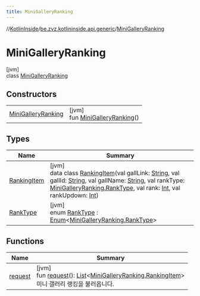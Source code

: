 ```yaml
---
title: MiniGalleryRanking
---
```

//[KotlinInside](../../../index.html)/[be.zvz.kotlininside.api.generic](../index.html)/[MiniGalleryRanking](index.html)



# MiniGalleryRanking



[jvm]\
class [MiniGalleryRanking](index.html)



## Constructors


| | |
|---|---|
| [MiniGalleryRanking](-mini-gallery-ranking.html) | [jvm]<br>fun [MiniGalleryRanking](-mini-gallery-ranking.html)() |


## Types


| Name | Summary |
|---|---|
| [RankingItem](-ranking-item/index.html) | [jvm]<br>data class [RankingItem](-ranking-item/index.html)(val gallLink: [String](https://kotlinlang.org/api/latest/jvm/stdlib/kotlin/-string/index.html), val gallId: [String](https://kotlinlang.org/api/latest/jvm/stdlib/kotlin/-string/index.html), val gallName: [String](https://kotlinlang.org/api/latest/jvm/stdlib/kotlin/-string/index.html), val rankType: [MiniGalleryRanking.RankType](-rank-type/index.html), val rank: [Int](https://kotlinlang.org/api/latest/jvm/stdlib/kotlin/-int/index.html), val rankUpdown: [Int](https://kotlinlang.org/api/latest/jvm/stdlib/kotlin/-int/index.html)) |
| [RankType](-rank-type/index.html) | [jvm]<br>enum [RankType](-rank-type/index.html) : [Enum](https://kotlinlang.org/api/latest/jvm/stdlib/kotlin/-enum/index.html)&lt;[MiniGalleryRanking.RankType](-rank-type/index.html)&gt; |


## Functions


| Name | Summary |
|---|---|
| [request](request.html) | [jvm]<br>fun [request](request.html)(): [List](https://kotlinlang.org/api/latest/jvm/stdlib/kotlin.collections/-list/index.html)&lt;[MiniGalleryRanking.RankingItem](-ranking-item/index.html)&gt;<br>미니 갤러리 랭킹을 불러옵니다. |

